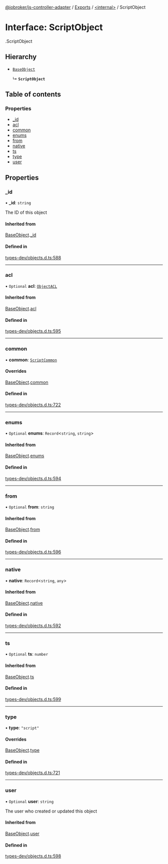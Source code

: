 [@iobroker/js-controller-adapter](../README.md) / [Exports](../modules.md) / [<internal\>](../modules/internal_.md) / ScriptObject

# Interface: ScriptObject

[<internal>](../modules/internal_.md).ScriptObject

## Hierarchy

- [`BaseObject`](internal_.BaseObject.md)

  ↳ **`ScriptObject`**

## Table of contents

### Properties

- [\_id](internal_.ScriptObject.md#_id)
- [acl](internal_.ScriptObject.md#acl)
- [common](internal_.ScriptObject.md#common)
- [enums](internal_.ScriptObject.md#enums)
- [from](internal_.ScriptObject.md#from)
- [native](internal_.ScriptObject.md#native)
- [ts](internal_.ScriptObject.md#ts)
- [type](internal_.ScriptObject.md#type)
- [user](internal_.ScriptObject.md#user)

## Properties

### \_id

• **\_id**: `string`

The ID of this object

#### Inherited from

[BaseObject](internal_.BaseObject.md).[_id](internal_.BaseObject.md#_id)

#### Defined in

[types-dev/objects.d.ts:588](https://github.com/ioBroker/ioBroker.js-controller/blob/0f3945b9/packages/types-dev/objects.d.ts#L588)

___

### acl

• `Optional` **acl**: [`ObjectACL`](internal_.ObjectACL.md)

#### Inherited from

[BaseObject](internal_.BaseObject.md).[acl](internal_.BaseObject.md#acl)

#### Defined in

[types-dev/objects.d.ts:595](https://github.com/ioBroker/ioBroker.js-controller/blob/0f3945b9/packages/types-dev/objects.d.ts#L595)

___

### common

• **common**: [`ScriptCommon`](internal_.ScriptCommon.md)

#### Overrides

[BaseObject](internal_.BaseObject.md).[common](internal_.BaseObject.md#common)

#### Defined in

[types-dev/objects.d.ts:722](https://github.com/ioBroker/ioBroker.js-controller/blob/0f3945b9/packages/types-dev/objects.d.ts#L722)

___

### enums

• `Optional` **enums**: `Record`<`string`, `string`\>

#### Inherited from

[BaseObject](internal_.BaseObject.md).[enums](internal_.BaseObject.md#enums)

#### Defined in

[types-dev/objects.d.ts:594](https://github.com/ioBroker/ioBroker.js-controller/blob/0f3945b9/packages/types-dev/objects.d.ts#L594)

___

### from

• `Optional` **from**: `string`

#### Inherited from

[BaseObject](internal_.BaseObject.md).[from](internal_.BaseObject.md#from)

#### Defined in

[types-dev/objects.d.ts:596](https://github.com/ioBroker/ioBroker.js-controller/blob/0f3945b9/packages/types-dev/objects.d.ts#L596)

___

### native

• **native**: `Record`<`string`, `any`\>

#### Inherited from

[BaseObject](internal_.BaseObject.md).[native](internal_.BaseObject.md#native)

#### Defined in

[types-dev/objects.d.ts:592](https://github.com/ioBroker/ioBroker.js-controller/blob/0f3945b9/packages/types-dev/objects.d.ts#L592)

___

### ts

• `Optional` **ts**: `number`

#### Inherited from

[BaseObject](internal_.BaseObject.md).[ts](internal_.BaseObject.md#ts)

#### Defined in

[types-dev/objects.d.ts:599](https://github.com/ioBroker/ioBroker.js-controller/blob/0f3945b9/packages/types-dev/objects.d.ts#L599)

___

### type

• **type**: ``"script"``

#### Overrides

[BaseObject](internal_.BaseObject.md).[type](internal_.BaseObject.md#type)

#### Defined in

[types-dev/objects.d.ts:721](https://github.com/ioBroker/ioBroker.js-controller/blob/0f3945b9/packages/types-dev/objects.d.ts#L721)

___

### user

• `Optional` **user**: `string`

The user who created or updated this object

#### Inherited from

[BaseObject](internal_.BaseObject.md).[user](internal_.BaseObject.md#user)

#### Defined in

[types-dev/objects.d.ts:598](https://github.com/ioBroker/ioBroker.js-controller/blob/0f3945b9/packages/types-dev/objects.d.ts#L598)
